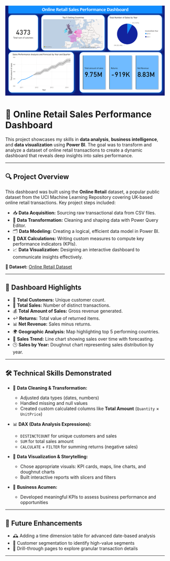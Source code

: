 ![📊 Online Retail Dashboard](dashboard.png)

# 🛒 **Online Retail Sales Performance Dashboard**

This project showcases my skills in **data analysis**, **business intelligence**, and **data visualization** using **Power BI**. The goal was to transform and analyze a dataset of online retail transactions to create a dynamic dashboard that reveals deep insights into sales performance.

---

## 🔍 **Project Overview**

This dashboard was built using the **Online Retail** dataset, a popular public dataset from the UCI Machine Learning Repository covering UK-based online retail transactions. Key project steps included:

- 📥 **Data Acquisition:** Sourcing raw transactional data from CSV files.
- 🧹 **Data Transformation:** Cleaning and shaping data with Power Query Editor.
- 🗂️ **Data Modeling:** Creating a logical, efficient data model in Power BI.
- 🧮 **DAX Calculations:** Writing custom measures to compute key performance indicators (KPIs).
- 📈 **Data Visualization:** Designing an interactive dashboard to communicate insights effectively.

**🔗 Dataset:** [Online Retail Dataset](https://archive.ics.uci.edu/dataset/352/online+retail)

---

## 🎯 **Dashboard Highlights**

- 👥 **Total Customers:** Unique customer count.
- 🧾 **Total Sales:** Number of distinct transactions.
- 💰 **Total Amount of Sales:** Gross revenue generated.
- ↩️ **Returns:** Total value of returned items.
- 📊 **Net Revenue:** Sales minus returns.
- 🌍 **Geographic Analysis:** Map highlighting top 5 performing countries.
- 📅 **Sales Trend:** Line chart showing sales over time with forecasting.
- 🕒 **Sales by Year:** Doughnut chart representing sales distribution by year.

---

## 🛠️ **Technical Skills Demonstrated**

- 🧹 **Data Cleaning & Transformation:**

  - Adjusted data types (dates, numbers)
  - Handled missing and null values
  - Created custom calculated columns like **Total Amount** (`Quantity` × `UnitPrice`)

- 📊 **DAX (Data Analysis Expressions):**

  - `DISTINCTCOUNT` for unique customers and sales
  - `SUM` for total sales amount
  - `CALCULATE` + `FILTER` for summing returns (negative sales)

- 🎨 **Data Visualization & Storytelling:**

  - Chose appropriate visuals: KPI cards, maps, line charts, and doughnut charts
  - Built interactive reports with slicers and filters

- 💼 **Business Acumen:**
  - Developed meaningful KPIs to assess business performance and opportunities

---

## 🚀 **Future Enhancements**

- 🕰️ Adding a time dimension table for advanced date-based analysis
- 👥 Customer segmentation to identify high-value segments
- 🔎 Drill-through pages to explore granular transaction details

---
